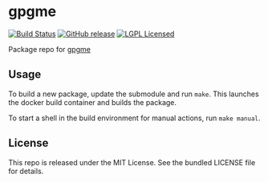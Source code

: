 gpgme
==========

[![Build Status](https://img.shields.io/travis/com/amylum/gpgme.svg)](https://travis-ci.com/amylum/gpgme)
[![GitHub release](https://img.shields.io/github/release/amylum/gpgme.svg)](https://github.com/amylum/gpgme/releases)
[![LGPL Licensed](http://img.shields.io/badge/license-LGPL-green.svg)](https://tldrlegal.com/license/gnu-lesser-general-public-license-v2.1-(lgpl-2.1))

Package repo for [gpgme](https://www.gnupg.org/related_software/gpgme/)

## Usage

To build a new package, update the submodule and run `make`. This launches the docker build container and builds the package.

To start a shell in the build environment for manual actions, run `make manual`.

## License

This repo is released under the MIT License. See the bundled LICENSE file for details.

